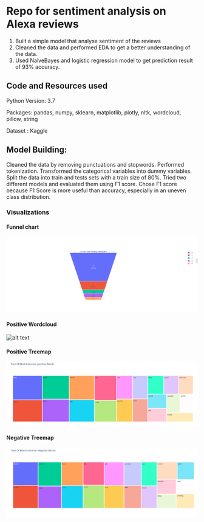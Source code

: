 # Repo for sentiment analysis on Alexa reviews

1. Built a simple model that analyse sentiment of the reviews
2. Cleaned the data and performed EDA to get a better understanding of the data.
3. Used NaiveBayes and logistic regression model to get prediction result of 93% accuracy.

## Code and Resources used

Python Version: 3.7

Packages: pandas, numpy, sklearn, matplotlib, plotly, nltk, wordcloud, pillow, string

Dataset : Kaggle

## Model Building:

Cleaned the data by removing punctuations and stopwords.
Performed tokenization.
Transformed the categorical variables into dummy variables. Split the data into train and tests sets with a train size of 80%.
Tried two different models and evaluated them using F1 score.
Chose F1 score because F1 Score is more useful than accuracy, especially in an uneven class distribution.

### Visualizations

#### Funnel chart 

![alt text](https://github.com/Jishan-works/Sentiment-analysis-for-alexa-reviews/blob/master/funnel_chart.png)

#### Positive Wordcloud

![alt text](https://github.com/Jishan-works/Sentiment-analysis-for-alexa-reviews/blob/master/positive_tect_wc.png)

#### Positive Treemap

![alt text](https://github.com/Jishan-works/Sentiment-analysis-for-alexa-reviews/blob/master/treemap_positive.png)

#### Negative Treemap

![alt text](https://github.com/Jishan-works/Sentiment-analysis-for-alexa-reviews/blob/master/treemap_negative.png)


